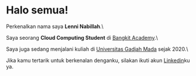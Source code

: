 # Halo semua! 

Perkenalkan nama saya **Lenni Nabillah**.\

Saya seorang **Cloud Computing Student** di [Bangkit Academy]([https://www.dicoding.com/](https://grow.google/intl/id_id/bangkit/?tab=machine-learning)).\

Saya juga sedang menjalani kuliah di [Universitas Gadjah Mada](https://ugm.ac.id/) sejak 2020.\

Jika kamu tertarik untuk berkenalan denganku, silakan ikuti akun [Linkedin](https://www.linkedin.com/in/lenni-nabillah/)ku ya.
